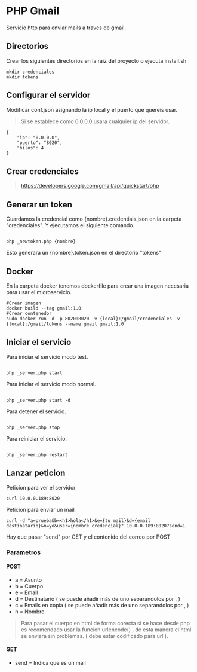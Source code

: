 # PHP Gmail
Servicio http para enviar mails a traves de gmail.

## Directorios

Crear los siguientes directorios en la raiz del proyecto o ejecuta install.sh

```
mkdir credenciales
mkdir tokens
```

## Configurar el servidor

Modificar conf.json asignando la ip local y el puerto que quereis usar.
> Si se establece como 0.0.0.0 usara cualquier ip del servidor.
```
{
    "ip": "0.0.0.0",
    "puerto": "8020",
    "hilos": 4
}

```

## Crear credenciales

> https://developers.google.com/gmail/api/quickstart/php

## Generar un token

Guardamos la credencial como {nombre}.credentials.json en la carpeta "credenciales". Y ejecutamos el siguiente comando.

```

php _newtoken.php {nombre}

```

Esto generara un {nombre}.token.json en el directorio "tokens"

## Docker
En la carpeta docker tenemos dockerfile para crear una imagen necesaria para usar el microservicio.
```
#Crear imagen
docker build --tag gmail:1.0
#Crear contenedor
sudo docker run -d -p 8020:8020 -v {local}:/gmail/credenciales -v {local}:/gmail/tokens --name gmail gmail:1.0

```

## Iniciar el servicio

Para iniciar el servicio modo test.

```

php _server.php start

```

Para iniciar el servicio modo normal.

```

php _server.php start -d

```

Para detener el servicio.

```

php _server.php stop

```

Para reiniciar el servicio.

```

php _server.php restart

```

## Lanzar peticion

Peticion para ver el servidor
```
curl 10.0.0.189:8020
```

Peticion para enviar un mail
```
curl -d "a=prueba&b=<h1>hola</h1>&e={tu mail}&d={email destinatario}&n=yo&user={nombre credencial}" 10.0.0.189:8020?send=1
```

Hay que pasar "send" por GET y el contenido del correo por POST

### Parametros

#### POST
- a = Asunto
- b = Cuerpo
- e = Email
- d = Destinatario ( se puede añadir más de uno separandolos por , )
- c = Emails en copia ( se puede añadir más de uno separandolos por , )
- n = Nombre

> Para pasar el cuerpo en html de forma corecta si se hace desde php es recomendado usar la funcion urlencode() , de esta manera el html se enviara sin problemas. ( debe estar codificado para url ).

#### GET
- send = Indica que es un mail

